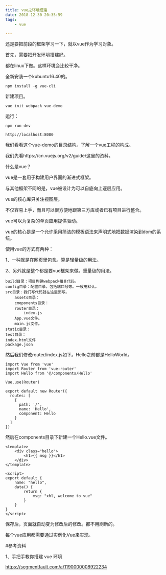 ```yaml
---
title: vue之环境搭建
date: 2018-12-30 20:35:59
tags:
	- vue

---
```




还是要把前段的框架学习一下，就以vue作为学习对象。

首先，需要把开发环境搭建好。

都在linux下做。这样环境会比较干净。

全新安装一个kubuntu16.40的。

```
npm install -g vue-cli 
```

新建项目。

```
vue init webpack vue-demo
```

运行：

```
npm run dev
```

```
http://localhost:8080
```



我们看看这个vue-demo的目录结构。了解一个vue工程的构成。



我们先看https://cn.vuejs.org/v2/guide/这里的资料。

什么是vue？

vue是一套用于构建用户界面的渐进式框架。

与其他框架不同的是，vue被设计为可以自底向上逐层应用。

vue的核心库只关注视图层。

不仅容易上手，而且可以很方便地跟第三方库或者已有项目进行整合。

vue可以为复杂的单页应用提供驱动。



vue的核心是是一个允许采用简洁的模板语法来声明式地把数据渲染到dom的系统。

使用vue的方式有两种：

1、一种就是在网页里包含。算是轻量级的用法。

2、另外就是整个都是要vue框架来做。重量级的用法。



```
build目录：项目构建webpack相关代码。
config目录：配置目录。包括端口号等。一般用默认。
src目录：我们写代码就在这里面写。
	assets目录：
	cmoponents目录：
	router目录：
		index.js
	App.vue文件。
	main.js文件。
static目录：
test目录：
index.html文件
package.json
```



然后我们修改router/index.js如下。Hello之前都是HelloWorld。

```
import Vue from 'vue'
import Router from 'vue-router'
import Hello from '@/components/Hello'

Vue.use(Router)

export default new Router({
  routes: [
    {
      path: '/',
      name: 'Hello',
      component: Hello
    }
  ]
})

```

然后在components目录下新建一个Hello.vue文件。

```
<template>
    <div class="hello">
        <h1>{{ msg }}</h1>
    </div>
</template>

<script>
export default {
    name: "hello",
    data() {
        return {
            msg: "xhl, welcome to vue"
        }
    }
}
</script>
```

保存后，页面就自动变为修改后的修改。都不用刷新的。



每个vue应用都需要通过实例化Vue来实现。



#参考资料

1、手把手教你搭建 vue 环境

https://segmentfault.com/a/1190000008922234



